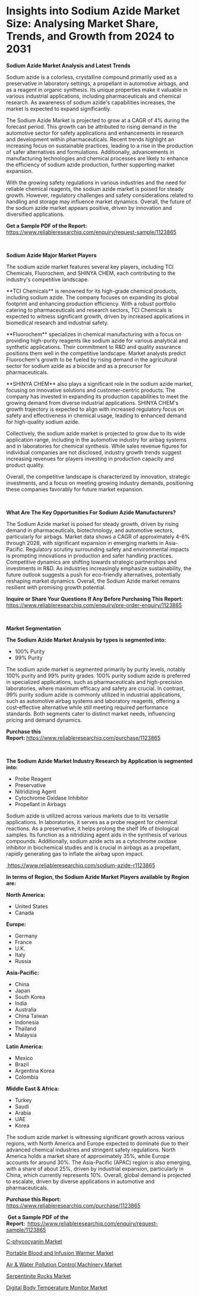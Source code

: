 <p><h1>Insights into Sodium Azide Market Size: Analysing Market Share, Trends, and Growth from 2024 to 2031</h1></p><p><strong>Sodium Azide Market Analysis and Latest Trends</strong></p>
<p><p>Sodium azide is a colorless, crystalline compound primarily used as a preservative in laboratory settings, a propellant in automotive airbags, and as a reagent in organic synthesis. Its unique properties make it valuable in various industrial applications, including pharmaceuticals and chemical research. As awareness of sodium azide's capabilities increases, the market is expected to expand significantly.</p><p>The Sodium Azide Market is projected to grow at a CAGR of 4% during the forecast period. This growth can be attributed to rising demand in the automotive sector for safety applications and enhancements in research and development within pharmaceuticals. Recent trends highlight an increasing focus on sustainable practices, leading to a rise in the production of safer alternatives and formulations. Additionally, advancements in manufacturing technologies and chemical processes are likely to enhance the efficiency of sodium azide production, further supporting market expansion.</p><p>With the growing safety regulations in various industries and the need for reliable chemical reagents, the sodium azide market is poised for steady growth. However, regulatory challenges and safety considerations related to handling and storage may influence market dynamics. Overall, the future of the sodium azide market appears positive, driven by innovation and diversified applications.</p></p>
<p><strong>Get a Sample PDF of the Report:&nbsp;</strong> <a href="https://www.reliableresearchiq.com/enquiry/request-sample/1123865?utm_campaign=1123&utm_medium=2&utm_source=Github&utm_content=ia&utm_term=09112024&utm_id=sodium-azide">https://www.reliableresearchiq.com/enquiry/request-sample/1123865</a></p>
<p>&nbsp;</p>
<p><strong>Sodium Azide Major Market Players</strong></p>
<p><p>The sodium azide market features several key players, including TCI Chemicals, Fluorochem, and SHINYA CHEM, each contributing to the industry's competitive landscape. </p><p>**TCI Chemicals** is renowned for its high-grade chemical products, including sodium azide. The company focuses on expanding its global footprint and enhancing production efficiency. With a robust portfolio catering to pharmaceuticals and research sectors, TCI Chemicals is expected to witness significant growth, driven by increased applications in biomedical research and industrial safety.</p><p>**Fluorochem** specializes in chemical manufacturing with a focus on providing high-purity reagents like sodium azide for various analytical and synthetic applications. Their commitment to R&D and quality assurance positions them well in the competitive landscape. Market analysts predict Fluorochem's growth to be fueled by rising demand in the agricultural sector for sodium azide as a biocide and as a precursor for pharmaceuticals.</p><p>**SHINYA CHEM** also plays a significant role in the sodium azide market, focusing on innovative solutions and customer-centric products. The company has invested in expanding its production capabilities to meet the growing demand from diverse industrial applications. SHINYA CHEM's growth trajectory is expected to align with increased regulatory focus on safety and effectiveness in chemical usage, leading to enhanced demand for high-quality sodium azide.</p><p>Collectively, the sodium azide market is projected to grow due to its wide application range, including in the automotive industry for airbag systems and in laboratories for chemical synthesis. While sales revenue figures for individual companies are not disclosed, industry growth trends suggest increasing revenues for players investing in production capacity and product quality.</p><p>Overall, the competitive landscape is characterized by innovation, strategic investments, and a focus on meeting growing industry demands, positioning these companies favorably for future market expansion.</p></p>
<p>&nbsp;</p>
<p><strong>What Are The Key Opportunities For Sodium Azide Manufacturers?</strong></p>
<p><p>The Sodium Azide market is poised for steady growth, driven by rising demand in pharmaceuticals, biotechnology, and automotive sectors, particularly for airbags. Market data shows a CAGR of approximately 4-6% through 2028, with significant expansion in emerging markets in Asia-Pacific. Regulatory scrutiny surrounding safety and environmental impacts is prompting innovations in production and safer handling practices. Competitive dynamics are shifting towards strategic partnerships and investments in R&D. As industries increasingly emphasize sustainability, the future outlook suggests a push for eco-friendly alternatives, potentially reshaping market dynamics. Overall, the Sodium Azide market remains resilient with promising growth potential.</p></p>
<p><strong>Inquire or Share Your Questions If Any Before Purchasing This Report:</strong> <a href="https://www.reliableresearchiq.com/enquiry/pre-order-enquiry/1123865?utm_campaign=1123&utm_medium=2&utm_source=Github&utm_content=ia&utm_term=09112024&utm_id=sodium-azide">https://www.reliableresearchiq.com/enquiry/pre-order-enquiry/1123865</a></p>
<p>&nbsp;</p>
<p><strong>Market Segmentation</strong></p>
<p><strong>The Sodium Azide Market Analysis by types is segmented into:</strong></p>
<p><ul><li>100% Purity</li><li>99% Purity</li></ul></p>
<p><p>The sodium azide market is segmented primarily by purity levels, notably 100% purity and 99% purity grades. 100% purity sodium azide is preferred in specialized applications, such as pharmaceuticals and high-precision laboratories, where maximum efficacy and safety are crucial. In contrast, 99% purity sodium azide is commonly utilized in industrial applications, such as automotive airbag systems and laboratory reagents, offering a cost-effective alternative while still meeting required performance standards. Both segments cater to distinct market needs, influencing pricing and demand dynamics.</p></p>
<p><strong>Purchase this Report:&nbsp;</strong><a href="https://www.reliableresearchiq.com/purchase/1123865?utm_campaign=1123&utm_medium=2&utm_source=Github&utm_content=ia&utm_term=09112024&utm_id=sodium-azide">https://www.reliableresearchiq.com/purchase/1123865</a></p>
<p>&nbsp;</p>
<p><strong>The Sodium Azide Market Industry Research by Application is segmented into:</strong></p>
<p><ul><li>Probe Reagent</li><li>Preservative</li><li>Nitridizing Agent</li><li>Cytochrome Oxidase Inhibitor</li><li>Propellant in Airbags</li></ul></p>
<p><p>Sodium azide is utilized across various markets due to its versatile applications. In laboratories, it serves as a probe reagent for chemical reactions. As a preservative, it helps prolong the shelf life of biological samples. Its function as a nitridizing agent aids in the synthesis of various compounds. Additionally, sodium azide acts as a cytochrome oxidase inhibitor in biochemical studies and is crucial in airbags as a propellant, rapidly generating gas to inflate the airbag upon impact.</p></p>
<p><a href="https://www.reliableresearchiq.com/sodium-azide-r1123865?utm_campaign=1123&utm_medium=2&utm_source=Github&utm_content=ia&utm_term=09112024&utm_id=sodium-azide">&nbsp;https://www.reliableresearchiq.com/sodium-azide-r1123865</a></p>
<p><strong>In terms of Region, the Sodium Azide Market Players available by Region are:</strong></p>
<p>
    <p> <strong> North America: </strong>
        <ul>
            <li>United States</li>
            <li>Canada</li>
        </ul>
        </p> 
    <p> <strong> Europe: </strong>
        <ul>
            <li>Germany</li>
            <li>France</li>
            <li>U.K.</li>
            <li>Italy</li>
            <li>Russia</li>
        </ul>
        </p> 
    <p> <strong> Asia-Pacific: </strong>
        <ul>
            <li>China</li>
            <li>Japan</li>
            <li>South Korea</li>
            <li>India</li>
            <li>Australia</li>
            <li>China Taiwan</li>
            <li>Indonesia</li>
            <li>Thailand</li>
            <li>Malaysia</li>
        </ul>
        </p> 
    <p> <strong> Latin America: </strong>
        <ul>
            <li>Mexico</li>
            <li>Brazil</li>
            <li>Argentina Korea</li>
            <li>Colombia</li>
        </ul>
        </p> 
    <p> <strong> Middle East & Africa: </strong>
        <ul>
            <li>Turkey</li>
            <li>Saudi</li>
            <li>Arabia</li>
            <li>UAE</li>
            <li>Korea</li>
        </ul>
    </p>
    </p>
<p><p>The sodium azide market is witnessing significant growth across various regions, with North America and Europe expected to dominate due to their advanced chemical industries and stringent safety regulations. North America holds a market share of approximately 35%, while Europe accounts for around 30%. The Asia-Pacific (APAC) region is also emerging, with a share of about 25%, driven by industrial expansion, particularly in China, which currently represents 10%. Overall, global demand is projected to escalate, driven by diverse applications in automotive and pharmaceuticals.</p></p>
<p><strong>Purchase this Report: </strong><a href="https://www.reliableresearchiq.com/purchase/1123865?utm_campaign=1123&utm_medium=2&utm_source=Github&utm_content=ia&utm_term=09112024&utm_id=sodium-azide">https://www.reliableresearchiq.com/purchase/1123865</a></p>
<p>&nbsp;<strong>Get a Sample PDF of the Report:&nbsp;&nbsp;</strong><a href="https://www.reliableresearchiq.com/enquiry/request-sample/1123865?utm_campaign=1123&utm_medium=2&utm_source=Github&utm_content=ia&utm_term=09112024&utm_id=sodium-azide">https://www.reliableresearchiq.com/enquiry/request-sample/1123865</a></p>
<p><strong></strong></p>
<p><p><a href="https://www.linkedin.com/pulse/market-insights-global-c-phycocyanin-forecast-innovation-bnqmc?utm_campaign=1123&utm_medium=2&utm_source=Github&utm_content=ia&utm_term=09112024&utm_id=sodium-azide">C-phycocyanin Market</a></p><p><a href="https://issuu.com/reportprime-2/docs/portable-blood-and-infusion-warmer-_0ff27b73f83271?utm_campaign=1123&utm_medium=2&utm_source=Github&utm_content=ia&utm_term=09112024&utm_id=sodium-azide">Portable Blood and Infusion Warmer Market</a></p><p><a href="https://www.linkedin.com/pulse/air-water-pollution-control-machinery-market-velocity-137-cagr-hgwzc?utm_campaign=1123&utm_medium=2&utm_source=Github&utm_content=ia&utm_term=09112024&utm_id=sodium-azide">Air & Water Pollution Control Machinery Market</a></p><p><a href="https://github.com/eleanore16mal/Market-Research-Report-List-1/blob/main/serpentinite-rocks-market.md?utm_campaign=1123&utm_medium=2&utm_source=Github&utm_content=ia&utm_term=09112024&utm_id=sodium-azide">Serpentinite Rocks Market</a></p><p><a href="https://issuu.com/reportprime-2/docs/digital-body-temperature-monitor-ma_3e84b5edeb332d?utm_campaign=1123&utm_medium=2&utm_source=Github&utm_content=ia&utm_term=09112024&utm_id=sodium-azide">Digital Body Temperature Monitor Market</a></p></p>